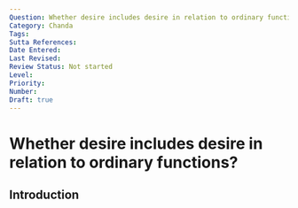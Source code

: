 ```yaml
---
Question: Whether desire includes desire in relation to ordinary functions?
Category: Chanda
Tags:
Sutta References:
Date Entered:
Last Revised:
Review Status: Not started
Level:
Priority:
Number:
Draft: true
---
```


# Whether desire includes desire in relation to ordinary functions?

## Introduction

<!-- 

Notes:

The question is basically: does desire, as in the desire we seek to end, include desire to, say, wake up, shower, have a meal?

 -->

